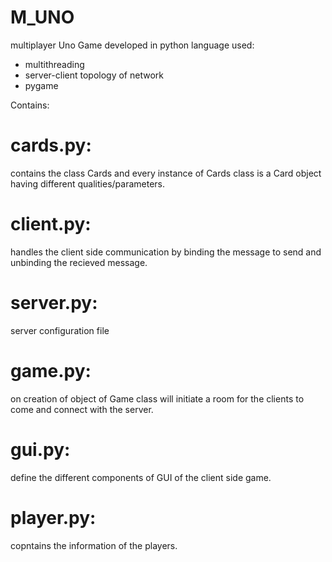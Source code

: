 # M_UNO
multiplayer Uno Game developed in python language 
used:
- multithreading 
- server-client topology of network
- pygame

Contains:
# cards.py: 
contains the class Cards and every instance of Cards class is a Card object having different qualities/parameters.
# client.py:
handles the client side communication by binding the message to send and unbinding the recieved message.
# server.py:
server configuration file
# game.py:
on creation of object of Game class will initiate a room for the clients to come and connect with the server.
# gui.py:
define the different components of GUI of the client side game.
# player.py:
copntains the information of the players.
